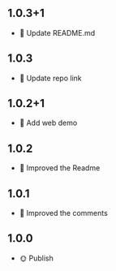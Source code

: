## 1.0.3+1

- 📖 Update README.md

## 1.0.3

- 📖 Update repo link

## 1.0.2+1

- 📖 Add web demo

## 1.0.2

- 📖 Improved the Readme

## 1.0.1

- 📖 Improved the comments

## 1.0.0

- 🌞 Publish
